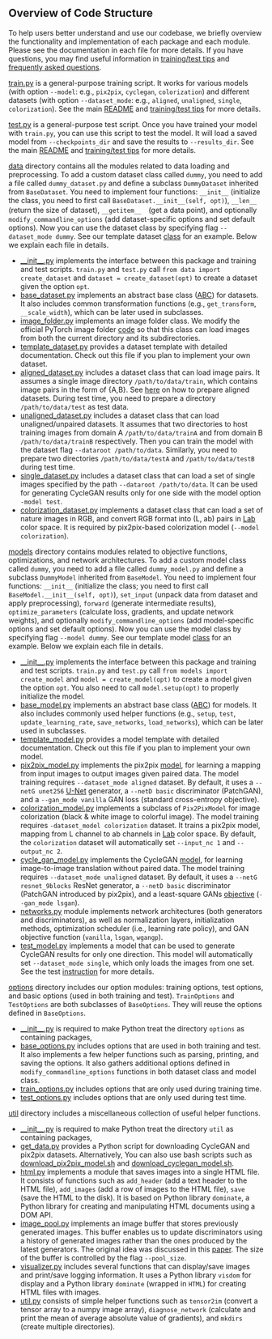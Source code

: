 ## Overview of Code Structure
To help users better understand and use our codebase, we briefly overview the functionality and implementation of each package and each module. Please see the documentation in each file for more details. If you have questions, you may find useful information in [training/test tips](tips.md) and [frequently asked questions](qa.md).

[train.py](../train.py) is a general-purpose training script. It works for various models (with option `--model`: e.g., `pix2pix`, `cyclegan`, `colorization`) and different datasets (with option `--dataset_mode`: e.g., `aligned`, `unaligned`, `single`, `colorization`). See the main [README](.../README.md) and [training/test  tips](tips.md) for more details.

[test.py](../test.py) is a general-purpose test script. Once you have trained your model with `train.py`, you can use this script to test the model. It will load a saved model from `--checkpoints_dir` and save the results to `--results_dir`. See the main [README](.../README.md) and [training/test tips](tips.md) for more details.


[data](../data) directory contains all the modules related to data loading and preprocessing. To add a custom dataset class called `dummy`, you need to add a file called `dummy_dataset.py` and define a subclass `DummyDataset` inherited from `BaseDataset`. You need to implement four functions: `__init__` (initialize the class, you need to first call `BaseDataset.__init__(self, opt)`), `__len__` (return the size of dataset), `__getitem__`　(get a data point), and optionally `modify_commandline_options` (add dataset-specific options and set default options). Now you can use the dataset class by specifying flag `--dataset_mode dummy`. See our template dataset [class](../data/template_dataset.py) for an example.   Below we explain each file in details.

* [\_\_init\_\_.py](../data/__init__.py) implements the interface between this package and training and test scripts. `train.py` and `test.py` call `from data import create_dataset` and `dataset = create_dataset(opt)` to create a dataset given the option `opt`.
* [base_dataset.py](../data/base_dataset.py) implements an abstract base class ([ABC](https://docs.python.org/3/library/abc.html)) for datasets. It also includes common transformation functions (e.g., `get_transform`, `__scale_width`), which can be later used in subclasses.
* [image_folder.py](../data/image_folder.py) implements an image folder class. We modify the official PyTorch image folder [code](https://github.com/pytorch/vision/blob/master/torchvision/datasets/folder.py) so that this class can load images from both the current directory and its subdirectories.
* [template_dataset.py](../data/template_dataset.py) provides a dataset template with detailed documentation. Check out this file if you plan to implement your own dataset.
* [aligned_dataset.py](../data/aligned_dataset.py) includes a dataset class that can load image pairs. It assumes a single image directory `/path/to/data/train`, which contains image pairs in the form of {A,B}. See [here](https://github.com/junyanz/pytorch-CycleGAN-and-pix2pix/blob/master/docs/tips.md#prepare-your-own-datasets-for-pix2pix) on how to prepare aligned datasets. During test time, you need to prepare a directory `/path/to/data/test` as test data.
* [unaligned_dataset.py](../data/unaligned_dataset.py) includes a dataset class that can load unaligned/unpaired datasets. It assumes that two directories to host training images from domain A `/path/to/data/trainA` and from domain B `/path/to/data/trainB` respectively. Then you can train the model with the dataset flag `--dataroot /path/to/data`. Similarly, you need to prepare two directories `/path/to/data/testA` and `/path/to/data/testB` during test time.
* [single_dataset.py](../data/single_dataset.py) includes a dataset class that can load a set of single images specified by the path `--dataroot /path/to/data`. It can be used for generating CycleGAN results only for one side with the model option `-model test`.
* [colorization_dataset.py](../data/colorization_dataset.py) implements a dataset class that can load a set of nature images in RGB, and convert RGB format into (L, ab) pairs in [Lab](https://en.wikipedia.org/wiki/CIELAB_color_space) color space. It is required by pix2pix-based colorization model (`--model colorization`).


[models](../models) directory contains modules related to objective functions, optimizations, and network architectures. To add a custom model class called `dummy`, you need to add a file called `dummy_model.py` and define a subclass `DummyModel` inherited from `BaseModel`. You need to implement four functions: `__init__` (initialize the class; you need to first call `BaseModel.__init__(self, opt)`), `set_input` (unpack data from dataset and apply preprocessing), `forward` (generate intermediate results), `optimize_parameters` (calculate loss, gradients, and update network weights), and optionally `modify_commandline_options` (add model-specific options and set default options). Now you can use the model class by specifying flag `--model dummy`. See our template model [class](../models/template_model.py) for an example.  Below we explain each file in details.

* [\_\_init\_\_.py](../models/__init__.py)  implements the interface between this package and training and test scripts.  `train.py` and `test.py` call `from models import create_model` and `model = create_model(opt)` to create a model given the option `opt`. You also need to call `model.setup(opt)` to properly initialize the model.
* [base_model.py](../models/base_model.py) implements an abstract base class ([ABC](https://docs.python.org/3/library/abc.html)) for models. It also includes commonly used helper functions (e.g., `setup`, `test`, `update_learning_rate`, `save_networks`, `load_networks`), which can be later used in subclasses.
* [template_model.py](../models/template_model.py) provides a model template with detailed documentation. Check out this file if you plan to implement your own model.
* [pix2pix_model.py](../models/pix2pix_model.py) implements the pix2pix [model](https://phillipi.github.io/pix2pix/), for learning a mapping from input images to output images given paired data. The model training requires `--dataset_mode aligned` dataset. By default, it uses a `--netG unet256` [U-Net](https://arxiv.org/pdf/1505.04597.pdf) generator, a `--netD basic` discriminator (PatchGAN), and  a `--gan_mode vanilla` GAN loss (standard cross-entropy objective).
* [colorization_model.py](../models/colorization_model.py) implements a subclass of `Pix2PixModel` for image colorization (black & white image to colorful image). The model training requires `-dataset_model colorization` dataset. It trains a pix2pix model, mapping from L channel to ab channels in [Lab](https://en.wikipedia.org/wiki/CIELAB_color_space) color space. By default, the `colorization` dataset will automatically set `--input_nc 1` and `--output_nc 2`.
* [cycle_gan_model.py](../models/cycle_geo_gan_model.py) implements the CycleGAN [model](https://junyanz.github.io/CycleGAN/), for learning image-to-image translation  without paired data.  The model training requires `--dataset_mode unaligned` dataset. By default, it uses a `--netG resnet_9blocks` ResNet generator, a `--netD basic` discriminator (PatchGAN  introduced by pix2pix), and a least-square GANs [objective](https://arxiv.org/abs/1611.04076) (`--gan_mode lsgan`).
* [networks.py](../models/networks.py) module implements network architectures (both generators and discriminators), as well as normalization layers, initialization methods, optimization scheduler (i.e., learning rate policy), and GAN objective function (`vanilla`, `lsgan`, `wgangp`).
* [test_model.py](../models/test_model.py) implements a model that can be used to generate CycleGAN results for only one direction. This model will automatically set `--dataset_mode single`, which only loads the images from one set. See the test [instruction](https://github.com/junyanz/pytorch-CycleGAN-and-pix2pix#apply-a-pre-trained-model-cyclegan) for more details.

[options](../options) directory includes our option modules: training options, test options, and basic options (used in both training and test). `TrainOptions` and `TestOptions` are both subclasses of `BaseOptions`. They will reuse the options defined in `BaseOptions`.
* [\_\_init\_\_.py](../options/__init__.py)  is required to make Python treat the directory `options` as containing packages,
* [base_options.py](../options/base_options.py) includes options that are used in both training and test. It also implements a few helper functions such as parsing, printing, and saving the options. It also gathers additional options defined in `modify_commandline_options` functions in both dataset class and model class.
* [train_options.py](../options/train_options.py) includes options that are only used during training time.
* [test_options.py](../options/test_options.py) includes options that are only used during test time.


[util](../util) directory includes a miscellaneous collection of useful helper functions.
  * [\_\_init\_\_.py](../util/__init__.py) is required to make Python treat the directory `util` as containing packages,
  * [get_data.py](../util/get_data.py) provides a Python script for downloading CycleGAN and pix2pix datasets.  Alternatively, You can also use bash scripts such as [download_pix2pix_model.sh](../scripts/download_pix2pix_model.sh) and [download_cyclegan_model.sh](../scripts/download_cyclegan_model.sh).
  * [html.py](../util/html.py) implements a module that saves images into a single HTML file.  It consists of functions such as `add_header` (add a text header to the HTML file), `add_images` (add a row of images to the HTML file), `save` (save the HTML to the disk). It is based on Python library `dominate`, a Python library for creating and manipulating HTML documents using a DOM API.
  * [image_pool.py](../util/image_pool.py) implements an image buffer that stores previously generated images. This buffer enables us to update discriminators using a history of generated images rather than the ones produced by the latest generators. The original idea was discussed in this [paper](http://openaccess.thecvf.com/content_cvpr_2017/papers/Shrivastava_Learning_From_Simulated_CVPR_2017_paper.pdf). The size of the buffer is controlled by the flag `--pool_size`.
  * [visualizer.py](../util/visualizer.py) includes several functions that can display/save images and print/save logging information. It uses a Python library `visdom` for display and a Python library `dominate` (wrapped in `HTML`) for creating HTML files with images.
  * [util.py](../util/util.py) consists of simple helper functions such as `tensor2im` (convert a tensor array to a numpy image array), `diagnose_network` (calculate and print the mean of average absolute value of gradients), and `mkdirs` (create multiple directories).
